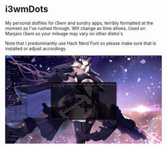 # i3wmDots
My personal dotfiles for i3wm and sundry apps, terribly formatted at the moment as I've rushed through. Will change as time allows. Used on Manjaro i3wm so your mileage may vary on other distro's

Note that I predominantly use Hack Nerd Font so please make sure that is installed or
adjust accordingy

![Screenshot](screenshot/screenshot.png)
